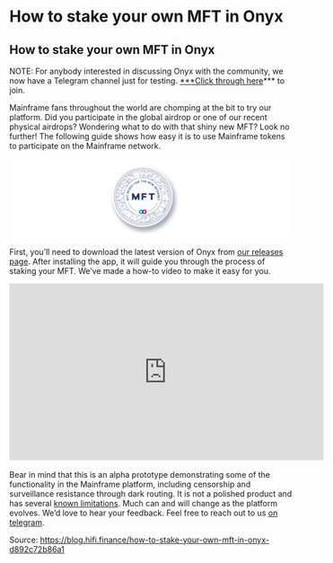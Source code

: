 
# How to stake your own MFT in Onyx



## How to stake your own MFT in Onyx

NOTE: For anybody interested in discussing Onyx with the community, we now have a Telegram channel just for testing. [***Click through here](https://t.me/mainframetesting)*** to join.

Mainframe fans throughout the world are chomping at the bit to try our platform. Did you participate in the global airdrop or one of our recent physical airdrops? Wondering what to do with that shiny new MFT? Look no further! The following guide shows how easy it is to use Mainframe tokens to participate on the Mainframe network.

![](../images/2018-07-12_how-to-stake-your-own-mft-in-onyx/1_zjrlf8ADFCwJBqCRKFG4og.png)

First, you’ll need to download the latest version of Onyx from [our releases page](https://github.com/MainframeHQ/onyx/releases). After installing the app, it will guide you through the process of staking your MFT. We’ve made a how-to video to make it easy for you.

<center><iframe width="560" height="315" src="https://www.youtube.com/embed/pjO-JnRc_8M" frameborder="0" allowfullscreen></iframe></center>

Bear in mind that this is an alpha prototype demonstrating some of the functionality in the Mainframe platform, including censorship and surveillance resistance through dark routing. It is not a polished product and has several [known limitations](https://github.com/MainframeHQ/onyx#known-issues). Much can and will change as the platform evolves. We’d love to hear your feedback. Feel free to reach out to us [on telegram](https://t.me/mainframetesting).


Source: https://blog.hifi.finance/how-to-stake-your-own-mft-in-onyx-d892c72b86a1
